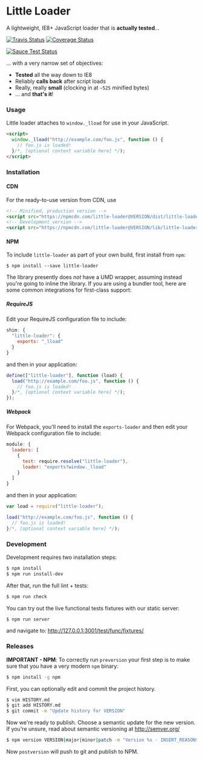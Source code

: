 Little Loader
=============

A lightweight, IE8+ JavaScript loader that is **actually tested**...

[![Travis Status][trav_img]][trav_site]
[![Coverage Status][cov_img]][cov_site]

[![Sauce Test Status][sauce_img]][sauce_site]

... with a very narrow set of objectives:

* **Tested** all the way down to IE8
* Reliably **calls back** after script loads
* Really, really **small** (clocking in at `~525` minified bytes)
* ... and **that's it**!

### Usage

Little loader attaches to `window._lload` for use in your JavaScript.

```html
<script>
  window._lload("http://example.com/foo.js", function () {
    // foo.js is loaded!
  }/*, [optional context variable here] */);
</script>
```

### Installation

#### CDN

For the ready-to-use version from CDN, use

```html
<!-- Minified, production version -->
<script src="https://npmcdn.com/little-loader@VERSION/dist/little-loader.min.js"></script>
<!-- Development version -->
<script src="https://npmcdn.com/little-loader@VERSION/lib/little-loader.js"></script>
```

#### NPM

To include `little-loader` as part of your own build, first install from `npm`:

```
$ npm install --save little-loader
```

The library presently does _not_ have a UMD wrapper, assuming instead you're
going to inline the library. If you are using a bundler tool, here are some
common integrations for first-class support:

##### RequireJS

Edit your RequireJS configuration file to include:

```js
shim: {
  "little-loader": {
    exports: "_lload"
  }
}
```

and then in your application:

```js
define(["little-loader"], function (load) {
  load("http://example.com/foo.js", function () {
    // foo.js is loaded!
  }/*, [optional context variable here] */);
});
```

##### Webpack

For Webpack, you'll need to install the `exports-loader` and then edit your
Webpack configuration file to include:

```js
module: {
  loaders: [
    {
      test: require.resolve("little-loader"),
      loader: "exports?window._lload"
    }
  ]
}
```

and then in your application:

```js
var load = require("little-loader");

load("http://example.com/foo.js", function () {
  // foo.js is loaded!
}/*, [optional context variable here] */);
```

### Development

Development requires two installation steps:

```sh
$ npm install
$ npm run install-dev
```

After that, run the full lint + tests:

```sh
$ npm run check
```

You can try out the live functional tests fixtures with our static server:

```sh
$ npm run server
```

and navigate to: http://127.0.0.1:3001/test/func/fixtures/

### Releases

**IMPORTANT - NPM**: To correctly run `preversion` your first step is to make
sure that you have a very modern `npm` binary:

```sh
$ npm install -g npm
```

First, you can optionally edit and commit the project history.

```sh
$ vim HISTORY.md
$ git add HISTORY.md
$ git commit -m "Update history for VERSION"
```

Now we're ready to publish. Choose a semantic update for the new version.
If you're unsure, read about semantic versioning at http://semver.org/

```sh
$ npm version VERSION|major|minor|patch -m "Version %s - INSERT_REASONS"
```

Now `postversion` will push to git and publish to NPM.

[trav_img]: https://api.travis-ci.org/walmartlabs/little-loader.svg
[trav_site]: https://travis-ci.org/walmartlabs/little-loader
[sauce]: https://saucelabs.com
[sauce_img]: https://saucelabs.com/browser-matrix/wml-little-loader.svg
[sauce_site]: https://saucelabs.com/u/wml-little-loader
[cov]: https://coveralls.io
[cov_img]: https://img.shields.io/coveralls/walmartlabs/little-loader.svg
[cov_site]: https://coveralls.io/r/walmartlabs/little-loader
